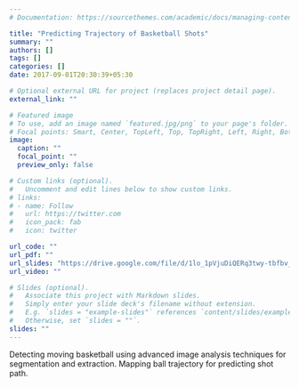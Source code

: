 ```yaml
---
# Documentation: https://sourcethemes.com/academic/docs/managing-content/

title: "Predicting Trajectory of Basketball Shots"
summary: ""
authors: []
tags: []
categories: []
date: 2017-09-01T20:30:39+05:30

# Optional external URL for project (replaces project detail page).
external_link: ""

# Featured image
# To use, add an image named `featured.jpg/png` to your page's folder.
# Focal points: Smart, Center, TopLeft, Top, TopRight, Left, Right, BottomLeft, Bottom, BottomRight.
image:
  caption: ""
  focal_point: ""
  preview_only: false

# Custom links (optional).
#   Uncomment and edit lines below to show custom links.
# links:
# - name: Follow
#   url: https://twitter.com
#   icon_pack: fab
#   icon: twitter

url_code: ""
url_pdf: ""
url_slides: "https://drive.google.com/file/d/1lo_1pVjuDiQERq3twy-tbfbv_Q5TwoGJ/view?usp=sharings"
url_video: ""

# Slides (optional).
#   Associate this project with Markdown slides.
#   Simply enter your slide deck's filename without extension.
#   E.g. `slides = "example-slides"` references `content/slides/example-slides.md`.
#   Otherwise, set `slides = ""`.
slides: ""
---
```

Detecting moving basketball using advanced image analysis techniques for segmentation and extraction. Mapping ball trajectory for predicting shot path.